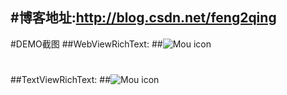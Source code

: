 #博客地址:http://blog.csdn.net/feng2qing
---
#DEMO截图
##WebViewRichText:
##![Mou icon](http://g.recordit.co/YUhLU4jq9U.gif)

# 

##TextViewRichText:
##![Mou icon](http://g.recordit.co/T1oMu5TcvK.gif)

